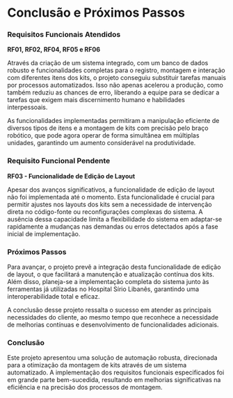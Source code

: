 # Conclusão e Próximos Passos
### Requisitos Funcionais Atendidos

**RF01, RF02, RF04, RF05 e RF06** 

Através da criação de um sistema integrado, com um banco de dados robusto e funcionalidades completas para o registro, montagem e interação com diferentes itens dos kits, o projeto conseguiu substituir tarefas manuais por processos automatizados. Isso não apenas acelerou a produção, como também reduziu as chances de erro, liberando a equipe para se dedicar a tarefas que exigem mais discernimento humano e habilidades interpessoais.

As funcionalidades implementadas permitiram a manipulação eficiente de diversos tipos de itens e a montagem de kits com precisão pelo braço robótico, que pode agora operar de forma simultânea em múltiplas unidades, garantindo um aumento considerável na produtividade.

### Requisito Funcional Pendente

**RF03 - Funcionalidade de Edição de Layout** 

Apesar dos avanços significativos, a funcionalidade de edição de layout não foi implementada até o momento. Esta funcionalidade é crucial para permitir ajustes nos layouts dos kits sem a necessidade de intervenção direta no código-fonte ou reconfigurações complexas do sistema. A ausência dessa capacidade limita a flexibilidade do sistema em adaptar-se rapidamente a mudanças nas demandas ou erros detectados após a fase inicial de implementação.

### Próximos Passos

Para avançar, o projeto prevê a integração desta funcionalidade de edição de layout, o que facilitará a manutenção e atualização contínua dos kits. Além disso, planeja-se a implementação completa do sistema junto às ferramentas já utilizadas no Hospital Sírio Libanês, garantindo uma interoperabilidade total e eficaz.

A conclusão desse projeto ressalta o sucesso em atender as principais necessidades do cliente, ao mesmo tempo que reconhece a necessidade de melhorias contínuas e desenvolvimento de funcionalidades adicionais.

### Conclusão
Este projeto apresentou uma solução de automação robusta, direcionada para a otimização da montagem de kits através de um sistema automatizado. A implementação dos requisitos funcionais especificados foi em grande parte bem-sucedida, resultando em melhorias significativas na eficiência e na precisão dos processos de montagem.